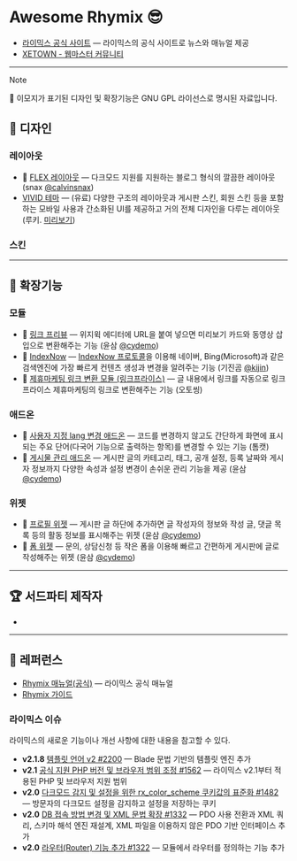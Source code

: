 # Awesome Rhymix 😎

- [라이믹스 공식 사이트](https://rhymix.org) — 라이믹스의 공식 사이트로 뉴스와 매뉴얼 제공
- [XETOWN - 웹마스터 커뮤니티](https://xetown.com)

---

> [!NOTE]
> 💝 이모지가 표기된 디자인 및 확장기능은 GNU GPL 라이선스로 명시된 자료입니다.

## 🎨 디자인

### 레이아웃

- 💝 [FLEX 레이아웃](https://xetown.com/download/1455172) — 다크모드 지원를 지원하는 블로그 형식의 깔끔한 레이아웃 (snax [@calvinsnax](https://github.com/calvinsnax))
- [VIVID 테마](https://xetown.com/thirdparties/1785062) — (유료) 다양한 구조의 레이아웃과 게시판 스킨, 회원 스킨 등을 포함하는 모바일 사용과 간소화된 UI를 제공하고 거의 전체 디자인을 다루는 레이아웃 (루키. [미리보기](https://uiui.io/vivid))

### 스킨

---

## 🧩 확장기능

### 모듈

- 💝 [링크 프리뷰](https://xetown.com/download/1724355) — 위지윅 에디터에 URL을 붙여 넣으면 미리보기 카드와 동영상 삽입으로 변환해주는 기능 (윤삼 [@cydemo](https://github.com/cydemo))
- 💝 [IndexNow](https://xetown.com/download/1781819) — [IndexNow 프로토콜](https://www.indexnow.org/ko_kr/index)을 이용해 네이버, Bing(Microsoft)과 같은 검색엔진에 가장 빠르게 컨텐츠 생성과 변경을 알려주는 기능 (기진곰 [@kijin](https://github.com/kijin))
- 💝 [제휴마케팅 링크 변환 모듈 (링크프라이스)](https://xetown.com/download/1196234) — 글 내용에서 링크를 자동으로 링크프라이스 제휴마케팅의 링크로 변환해주는 기능 (오토씽)

### 애드온

- 💝 [사용자 지정 lang 변경 애드온](https://xetown.com/download/1730001) — 코드를 변경하지 않고도 간단하게 화면에 표시되는 주요 단어(다국어 기능으로 출력하는 항목)를 변경할 수 있는 기능 (톰캣)
- 💝 [게시물 관리 애드온](https://xetown.com/download/1545419) — 게시판 글의 카테고리, 태그, 공개 설정, 등록 날짜와 게시자 정보까지 다양한 속성과 설정 변경이 손쉬운 관리 기능을 제공 (윤삼 [@cydemo](https://github.com/cydemo))

### 위젯

- 💝 [프로필 위젯](https://xetown.com/download/1412177) — 게시판 글 하단에 추가하면 글 작성자의 정보와 작성 글, 댓글 목록 등의 활동 정보를 표시해주는 위젯 (윤삼 [@cydemo](https://github.com/cydemo))
- 💝 [폼 위젯](https://xetown.com/download/1359990) — 문의, 상담신청 등 작은 폼을 이용해 빠르고 간편하게 게시판에 글로 작성해주는 위젯 (윤삼 [@cydemo](https://github.com/cydemo))

---

## 🏆 서드파티 제작자

<!-- 유무료에 관계 없이 -->

- 

---

## 📖 레퍼런스

- [Rhymix 매뉴얼(공식)](https://rhymix.org/manual) — 라이믹스 공식 매뉴얼
- [Rhymix 가이드](https://rhymix-guide.github.io)

### 라이믹스 이슈

라이믹스의 새로운 기능이나 개선 사항에 대한 내용을 참고할 수 있다.

- **v2.1.8** [템플릿 언어 v2 #2200](https://github.com/rhymix/rhymix/pull/2200) — Blade 문법 기반의 템플릿 엔진 추가
- **v2.1** [공식 지원 PHP 버전 및 브라우저 범위 조정 #1562](https://github.com/rhymix/rhymix/issues/1562) — 라이믹스 v2.1부터 적용된 PHP 및 브라우저 지원 범위
- **v2.0** [다크모드 감지 및 설정을 위한 rx_color_scheme 쿠키값의 표준화 #1482](https://github.com/rhymix/rhymix/pull/1482) — 방문자의 다크모드 설정을 감지하고 설정을 저장하는 쿠키
- **v2.0** [DB 접속 방법 변경 및 XML 문법 확장 #1332](https://github.com/rhymix/rhymix/pull/1332) — PDO 사용 전환과 XML 쿼리, 스키마 해석 엔진 재설계, XML 파일을 이용하지 않은 PDO 기반 인터페이스 추가
- **v2.0** [라우터(Router) 기능 추가 #1322](https://github.com/rhymix/rhymix/pull/1322) — 모듈에서 라우터를 정의하는 기능 추가
